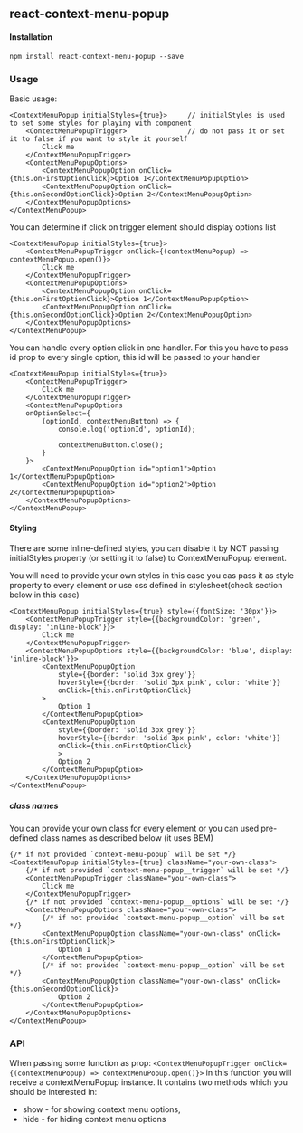 ## react-context-menu-popup

#### Installation
```
npm install react-context-menu-popup --save
```

### Usage

Basic usage:
```
<ContextMenuPopup initialStyles={true}>     // initialStyles is used to set some styles for playing with component
    <ContextMenuPopupTrigger>               // do not pass it or set it to false if you want to style it yourself
        Click me
    </ContextMenuPopupTrigger>
    <ContextMenuPopupOptions>
        <ContextMenuPopupOption onClick={this.onFirstOptionClick}>Option 1</ContextMenuPopupOption>
        <ContextMenuPopupOption onClick={this.onSecondOptionClick}>Option 2</ContextMenuPopupOption>
    </ContextMenuPopupOptions>
</ContextMenuPopup>
```

You can determine if click on trigger element should display options list
```
<ContextMenuPopup initialStyles={true}>
    <ContextMenuPopupTrigger onClick={(contextMenuPopup) => contextMenuPopup.open()}>
        Click me
    </ContextMenuPopupTrigger>
    <ContextMenuPopupOptions>
        <ContextMenuPopupOption onClick={this.onFirstOptionClick}>Option 1</ContextMenuPopupOption>
        <ContextMenuPopupOption onClick={this.onSecondOptionClick}>Option 2</ContextMenuPopupOption>
    </ContextMenuPopupOptions>
</ContextMenuPopup>
```

You can handle every option click in one handler.
For this you have to pass id prop to every single option, this id will be passed to your handler
```
<ContextMenuPopup initialStyles={true}>
    <ContextMenuPopupTrigger>
        Click me
    </ContextMenuPopupTrigger>
    <ContextMenuPopupOptions 
    onOptionSelect={
        (optionId, contextMenuButton) => {
            console.log('optionId', optionId);
            
            contextMenuButton.close();
        }
    }>
        <ContextMenuPopupOption id="option1">Option 1</ContextMenuPopupOption>
        <ContextMenuPopupOption id="option2">Option 2</ContextMenuPopupOption>
    </ContextMenuPopupOptions>
</ContextMenuPopup>
```

#### Styling
There are some inline-defined styles, 
you can disable it by NOT passing initialStyles property (or setting it to false) to ContextMenuPopup element.

You will need to provide your own styles in this case you cas pass it as style 
property to every element or use css defined in stylesheet(check section below in this case)
```
<ContextMenuPopup initialStyles={true} style={{fontSize: '30px'}}>
    <ContextMenuPopupTrigger style={{backgroundColor: 'green', display: 'inline-block'}}>
        Click me
    </ContextMenuPopupTrigger>
    <ContextMenuPopupOptions style={{backgroundColor: 'blue', display: 'inline-block'}}>
        <ContextMenuPopupOption
            style={{border: 'solid 3px grey'}}
            hoverStyle={{border: 'solid 3px pink', color: 'white'}}
            onClick={this.onFirstOptionClick}
        >
            Option 1
        </ContextMenuPopupOption>
        <ContextMenuPopupOption
            style={{border: 'solid 3px grey'}}
            hoverStyle={{border: 'solid 3px pink', color: 'white'}}
            onClick={this.onFirstOptionClick}
            >
            Option 2
        </ContextMenuPopupOption>
    </ContextMenuPopupOptions>
</ContextMenuPopup>
```

##### class names
You can provide your own class for every element
or you can used pre-defined class names as described below (it uses BEM)
```
{/* if not provided `context-menu-popup` will be set */}
<ContextMenuPopup initialStyles={true} className="your-own-class">
    {/* if not provided `context-menu-popup__trigger` will be set */}
    <ContextMenuPopupTrigger className="your-own-class">
        Click me
    </ContextMenuPopupTrigger>
    {/* if not provided `context-menu-popup__options` will be set */}
    <ContextMenuPopupOptions className="your-own-class">
        {/* if not provided `context-menu-popup__option` will be set */}
        <ContextMenuPopupOption className="your-own-class" onClick={this.onFirstOptionClick}>
            Option 1
        </ContextMenuPopupOption>
        {/* if not provided `context-menu-popup__option` will be set */}
        <ContextMenuPopupOption className="your-own-class" onClick={this.onSecondOptionClick}>
            Option 2
        </ContextMenuPopupOption>
    </ContextMenuPopupOptions>
</ContextMenuPopup>
```

### API
When passing some function as prop: 
`<ContextMenuPopupTrigger onClick={(contextMenuPopup) => contextMenuPopup.open()}>`
in this function you will receive a contextMenuPopup instance.
It contains two methods which you should be interested in:

* show - for showing context menu options,
* hide - for hiding context menu options